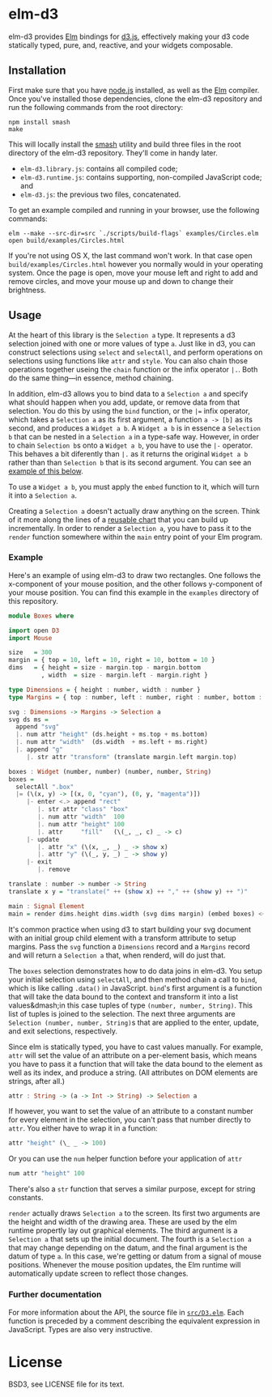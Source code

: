 # elm-d3

elm-d3 provides [Elm][elm] bindings for [d3.js][d3], effectively making your d3
code statically typed, pure, and, reactive, and your widgets composable.

[elm]: http://elm-lang.org
[d3]: http://d3js.org

## Installation

First make sure that you have [node.js][node] installed, as well as the
[Elm][elm] compiler. Once you've installed those dependencies, clone the elm-d3
repository and run the following commands from the root directory:

    npm install smash
    make

This will locally install the [smash][] utility and build three files in the
root directory of the elm-d3 repository. They'll come in handy later.

[node]: http://nodejs.org/
[elm]: https://github.com/evancz/elm
[smash]: https://github.com/mbostock/smash

* `elm-d3.library.js`: contains all compiled code;
* `elm-d3.runtime.js`: contains supporting, non-compiled JavaScript code;
  and
* `elm-d3.js`: the previous two files, concatenated.

To get an example compiled and running in your browser, use the following
commands:

    elm --make --src-dir=src `./scripts/build-flags` examples/Circles.elm
    open build/examples/Circles.html

If you're not using OS X, the last command won't work. In that case open
`build/examples/Circles.html` however you normally would in your operating
system. Once the page is open, move your mouse left and right to add and remove
circles, and move your mouse up and down to change their brightness.

## Usage

At the heart of this library is the `Selection a` type. It represents a d3
selection joined with one or more values of type `a`. Just like in d3, you can
construct selections using `select` and `selectAll`, and perform operations on
selections using functions like `attr` and `style`. You can also chain those
operations together useing the `chain` function or the infix operator `|.`.
Both do the same thing&mdash;in essence, method chaining.

In addition, elm-d3 allows you to bind data to a `Selection a` and specify what
should happen when you add, update, or remove data from that selection. You do
this by using the `bind` function, or the `|=` infix operator, which takes a
`Selection a` as its first argument, a function `a -> [b]` as its second, and
produces a `Widget a b`. A `Widget a b` is in essence a `Selection b` that can
be nested in a `Selection a` in a type-safe way. However, in order to chain
`Selection b`s onto a `Widget a b`, you have to use the `|-` operator. This
behaves a bit diferently than `|.` as it returns the original `Widget a b`
rather than than `Selection b` that is its second argument. You can see an
[example of this below][1].

To use a `Widget a b`, you must apply the `embed` function to it, which will
turn it into a `Selection a`.

[1]: #example

Creating a `Selection a` doesn't actually draw anything on the screen. Think of
it more along the lines of a [reusable chart][chart] that you can build up
incrementally. In order to render a `Selection a`, you have to pass it to the
`render` function somewhere within the `main` entry point of your Elm program.

[chart]: http://bost.ocks.org/mike/chart/

### Example

Here's an example of using elm-d3 to draw two rectangles. One follows the
x-component of your mouse position, and the other follows y-component of your
mouse position. You can find this example in the `examples` directory of this
repository.

[black]: http://rampantgames.com/blog/2004/10/black-triangle.html

```haskell
module Boxes where

import open D3
import Mouse

size   = 300
margin = { top = 10, left = 10, right = 10, bottom = 10 }
dims   = { height = size - margin.top - margin.bottom
         , width  = size - margin.left - margin.right }

type Dimensions = { height : number, width : number }
type Margins = { top : number, left : number, right : number, bottom : number }

svg : Dimensions -> Margins -> Selection a
svg ds ms =
  append "svg"
  |. num attr "height" (ds.height + ms.top + ms.bottom)
  |. num attr "width"  (ds.width  + ms.left + ms.right)
  |. append "g"
     |. str attr "transform" (translate margin.left margin.top)

boxes : Widget (number, number) (number, number, String)
boxes =
  selectAll ".box"
  |= (\(x, y) -> [(x, 0, "cyan"), (0, y, "magenta")])
     |- enter <.> append "rect"
        |. str attr "class" "box"
        |. num attr "width"  100
        |. num attr "height" 100
        |. attr     "fill"   (\(_, _, c) _ -> c)
     |- update
        |. attr "x" (\(x, _, _) _ -> show x)
        |. attr "y" (\(_, y, _) _ -> show y)
     |- exit
        |. remove

translate : number -> number -> String
translate x y = "translate(" ++ (show x) ++ "," ++ (show y) ++ ")"

main : Signal Element
main = render dims.height dims.width (svg dims margin) (embed boxes) <~ Mouse.position
```

It's common practice when using d3 to start building your svg document with an
initial group child element with a transform attribute to setup margins. Pass
the `svg` function a `Dimensions` record and a `Margins` record and will return
a `Selection a` that, when renderd, will do just that.

The `boxes` selection demonstrates how to do data joins in elm-d3. You setup
your initial selection using `selectAll`, and then method chain a call to
`bind`, which is like calling `.data()` in JavaScript. `bind`'s first argument
is a function that will take the data bound to the context and transform it
into a list values&dmash;in this case tuples of type `(number, number,
String)`. This list of tuples is joined to the selection. The next three
arguments are `Selection (number, number, String)`s that are applied to the
enter, update, and exit selections, respectively.

Since elm is statically typed, you have to cast values manually. For example,
`attr` will set the value of an attribute on a per-element basis, which means
you have to pass it a function that will take the data bound to the element as
well as its index, and produce a string. (All attributes on DOM elements are
strings, after all.)

```haskell
attr : String -> (a -> Int -> String) -> Selection a
```

If however, you want to set the value of an attribute to a constant number for
every element in the selection, you can't pass that number directly to `attr`.
You either have to wrap it in a function:

```haskell
attr "height" (\_ _ -> 100)
```

Or you can use the `num` helper function before your application of `attr`

```haskell
num attr "height" 100
```

There's also a `str` function that serves a similar purpose, except for string
constants.

`render` actually draws `Selection a` to the screen. Its first two arguments
are the height and width of the drawing area. These are used by the elm runtime
propertly lay out graphical elements. The third argument is a `Selection a`
that sets up the initial document. The fourth is a `Selection a` that may
change depending on the datum, and the final argument is the datum of type `a`.
In this case, we're getting or datum from a signal of mouse positions. Whenever
the mouse position updates, the Elm runtime will automatically update screen to
reflect those changes.

### Further documentation

For more information about the API, the source file in [`src/D3.elm`][d3elm].
Each function is preceded by a comment describing the equivalent expression in
JavaScript. Types are also very instructive.

[d3elm]: https://github.com/seliopou/elm-d3/blob/master/src/D3.elm

# License

BSD3, see LICENSE file for its text.
